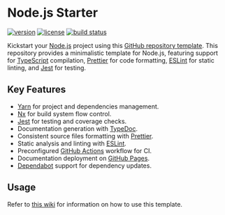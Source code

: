 # Node.js Starter

[![version](https://img.shields.io/github/v/release/threeal/nodejs-starter?style=flat-square)](https://github.com/threeal/nodejs-starter/releases)
[![license](https://img.shields.io/github/license/threeal/nodejs-starter?style=flat-square)](./LICENSE)
[![build status](https://img.shields.io/github/actions/workflow/status/threeal/nodejs-starter/ci.yaml?branch=main&style=flat-square)](https://github.com/threeal/nodejs-starter/actions/workflows/ci.yaml)

Kickstart your [Node.js](https://nodejs.org/en) project using this [GitHub repository template](https://docs.github.com/en/repositories/creating-and-managing-repositories/creating-a-repository-from-a-template). This repository provides a minimalistic template for Node.js, featuring support for [TypeScript](https://www.typescriptlang.org/) compilation, [Prettier](https://prettier.io/) for code formatting, [ESLint](https://eslint.org/) for static linting, and [Jest](https://jestjs.io/) for testing.

## Key Features

- [Yarn](https://yarnpkg.com/) for project and dependencies management.
- [Nx](https://nx.dev/) for build system flow control.
- [Jest](https://jestjs.io/) for testing and coverage checks.
- Documentation generation with [TypeDoc](https://typedoc.org/).
- Consistent source files formatting with [Prettier](https://prettier.io/).
- Static analysis and linting with [ESLint](https://eslint.org/).
- Preconfigured [GitHub Actions](https://github.com/features/actions) workflow for CI.
- Documentation deployment on [GitHub Pages](https://pages.github.com/).
- [Dependabot](https://docs.github.com/en/code-security/dependabot) support for dependency updates.

## Usage

Refer to [this wiki](https://github.com/threeal/nodejs-starter/wiki) for information on how to use this template.
